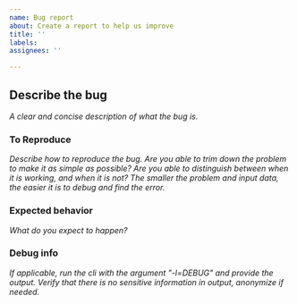 ```yaml
---
name: Bug report
about: Create a report to help us improve
title: ''
labels:
assignees: ''

---
```


## Describe the bug
*A clear and concise description of what the bug is.*

### **To Reproduce**
*Describe how to reproduce the bug.
Are you able to trim down the problem to make it as simple as possible?
Are you able to distinguish between when it is working, and when it is not?
The smaller the problem and input data, the easier it is to debug and find the error.*

### **Expected behavior**
*What do you expect to happen?*

### **Debug info**
*If applicable, run the cli with the argument "-l=DEBUG" and provide the output.
Verify that there is no sensitive information in output, anonymize if needed.*
